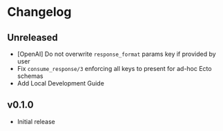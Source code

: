 # Changelog

## Unreleased
  
  * [OpenAI] Do not overwrite `response_format` params key if provided by user
  * Fix `consume_response/3` enforcing all keys to present for ad-hoc Ecto schemas
  * Add Local Development Guide

## v0.1.0

  * Initial release